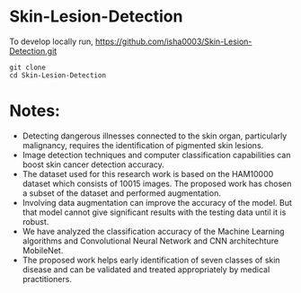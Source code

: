# Skin-Lesion-Detection

To develop locally run,
https://github.com/isha0003/Skin-Lesion-Detection.git
```
git clone 
cd Skin-Lesion-Detection 

```

# Notes:

- Detecting dangerous illnesses connected to the skin organ, particularly malignancy, requires the identification of pigmented skin lesions. 
- Image detection techniques and computer classification capabilities can boost skin cancer detection accuracy. 
- The dataset used for this research work is based on the HAM10000 dataset which consists of 10015 images. The proposed work has chosen a subset of the dataset and performed augmentation.
- Involving data augmentation can improve the accuracy of the model. But that model cannot give significant results with the testing data until it is robust. 
- We have analyzed the classification accuracy of the Machine Learning algorithms and Convolutional Neural Network and CNN architechture MobileNet. 
- The proposed work helps early identification of seven classes of skin disease and can be validated and treated appropriately by medical practitioners.


